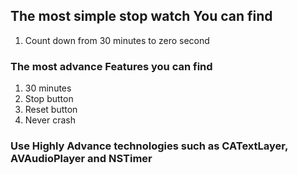 ## The most simple stop watch You can find
1. Count down from 30 minutes to zero second
### The most advance Features you can find
1. 30 minutes
2. Stop button
3. Reset button
4. Never crash

### Use Highly Advance technologies such as CATextLayer, AVAudioPlayer and NSTimer 
